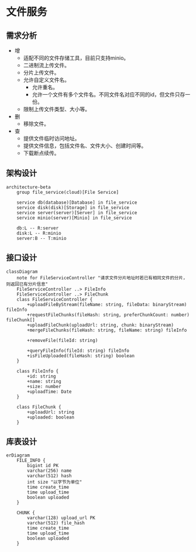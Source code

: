 # 文件服务

## 需求分析

- 增
  - 适配不同的文件存储工具，目前只支持minio。
  - 二进制流上传文件。
  - 分片上传文件。
  - 允许自定义文件名。
    - 允许重名。
    - 允许一个文件有多个文件名。不同文件名对应不同的id，但文件只存一份。
  - 限制上传文件类型、大小等。
- 删
  - 移除文件。
- 查
  - 提供文件临时访问地址。
  - 提供文件信息，包括文件名、文件大小、创建时间等。
  - 下载断点续传。

## 架构设计

```mermaid
architecture-beta
    group file_service(cloud)[File Service]

    service db(database)[Database] in file_service
    service disk(disk)[Storage] in file_service
    service server(server)[Server] in file_service
    service minio(server)[Minio] in file_service

    db:L -- R:server
    disk:L -- R:minio
    server:B -- T:minio
```

## 接口设计

```mermaid
classDiagram
    note for FileServiceController "请求文件分片地址时若已有相同文件的分片，则返回已有分片信息"
    FileServiceController ..> FileInfo
    FileServiceController ..> FileChunk
    class FileServiceController {
        +uploadFileByStream(fileName: string, fileData: binaryStream) fileInfo
        +requestFileChunks(fileHash: string, preferChunkCount: number) fileChunk[]
        +uploadFileChunk(uploadUrl: string, chunk: binaryStream)
        +mergeFileChunks(fileHash: string, fileName: string) fileInfo

        +removeFile(fileId: string)

        +queryFileInfo(fileId: string) fileInfo
        +isFileUploaded(fileHash: string) boolean
    }

    class FileInfo {
        +id: string
        +name: string
        +size: number
        +uploadTime: Date
    }

    class FileChunk {
        +uploadUrl: string
        +uploaded: boolean
    }
```

## 库表设计

```mermaid
erDiagram
    FILE_INFO {
        bigint id PK
        varchar(256) name
        varchar(512) hash
        int size "以字节为单位"
        time create_time
        time upload_time
        boolean uploaded
    }

    CHUNK {
        varchar(128) upload_url PK
        varchar(512) file_hash
        time create_time
        time upload_time
        boolean uploaded
    }
```
